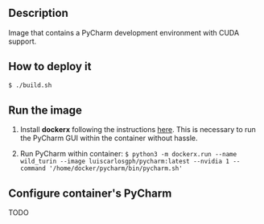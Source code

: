 Description
-----------

Image that contains a PyCharm development environment with CUDA support.

How to deploy it
----------------
```bash
$ ./build.sh
```

Run the image
-------------

1. Install **dockerx** following the instructions [here](https://github.com/luiscarlosgph/dockerx#install-using-pip). This is necessary to run the PyCharm GUI within the container without hassle. 

2. Run PyCharm within container: `$ python3 -m dockerx.run --name wild_turin --image luiscarlosgph/pycharm:latest --nvidia 1 --command '/home/docker/pycharm/bin/pycharm.sh'`

Configure container's PyCharm
-----------------------------

TODO
